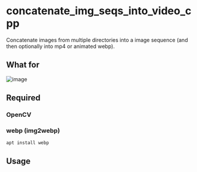 # concatenate_img_seqs_into_video_cpp
Concatenate images from multiple directories into a image sequence (and then optionally into mp4 or animated webp).
## What for

![image](https://user-images.githubusercontent.com/12492992/118100712-ba6bc200-b411-11eb-932a-d5080f962880.png)

## Required
  ### OpenCV
  ### webp (img2webp)
  ```console
apt install webp
  ```
## Usage  
